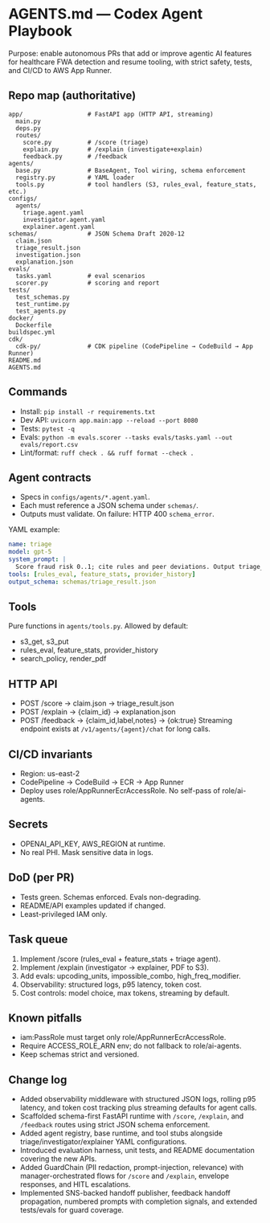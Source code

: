 # AGENTS.md — Codex Agent Playbook

Purpose: enable autonomous PRs that add or improve agentic AI features for healthcare FWA detection and resume tooling, with strict safety, tests, and CI/CD to AWS App Runner.

## Repo map (authoritative)
```
app/                  # FastAPI app (HTTP API, streaming)
  main.py
  deps.py
  routes/
    score.py          # /score (triage)
    explain.py        # /explain (investigate+explain)
    feedback.py       # /feedback
agents/
  base.py             # BaseAgent, Tool wiring, schema enforcement
  registry.py         # YAML loader
  tools.py            # tool handlers (S3, rules_eval, feature_stats, etc.)
configs/
  agents/
    triage.agent.yaml
    investigator.agent.yaml
    explainer.agent.yaml
schemas/              # JSON Schema Draft 2020-12
  claim.json
  triage_result.json
  investigation.json
  explanation.json
evals/
  tasks.yaml          # eval scenarios
  scorer.py           # scoring and report
tests/
  test_schemas.py
  test_runtime.py
  test_agents.py
docker/
  Dockerfile
buildspec.yml
cdk/
  cdk-py/             # CDK pipeline (CodePipeline → CodeBuild → App Runner)
README.md
AGENTS.md
```

## Commands
- Install: `pip install -r requirements.txt`
- Dev API: `uvicorn app.main:app --reload --port 8080`
- Tests: `pytest -q`
- Evals: `python -m evals.scorer --tasks evals/tasks.yaml --out evals/report.csv`
- Lint/format: `ruff check . && ruff format --check .`

## Agent contracts
- Specs in `configs/agents/*.agent.yaml`.
- Each must reference a JSON schema under `schemas/`.
- Outputs must validate. On failure: HTTP 400 `schema_error`.

YAML example:
```yaml
name: triage
model: gpt-5
system_prompt: |
  Score fraud risk 0..1; cite rules and peer deviations. Output triage_result schema.
tools: [rules_eval, feature_stats, provider_history]
output_schema: schemas/triage_result.json
```

## Tools
Pure functions in `agents/tools.py`. Allowed by default:
- s3_get, s3_put
- rules_eval, feature_stats, provider_history
- search_policy, render_pdf

## HTTP API
- POST /score → claim.json → triage_result.json
- POST /explain → {claim_id} → explanation.json
- POST /feedback → {claim_id,label,notes} → {ok:true}
Streaming endpoint exists at `/v1/agents/{agent}/chat` for long calls.

## CI/CD invariants
- Region: us-east-2
- CodePipeline → CodeBuild → ECR → App Runner
- Deploy uses role/AppRunnerEcrAccessRole. No self-pass of role/ai-agents.

## Secrets
- OPENAI_API_KEY, AWS_REGION at runtime.
- No real PHI. Mask sensitive data in logs.

## DoD (per PR)
- Tests green. Schemas enforced. Evals non-degrading.
- README/API examples updated if changed.
- Least-privileged IAM only.

## Task queue
1) Implement /score (rules_eval + feature_stats + triage agent).
2) Implement /explain (investigator → explainer, PDF to S3).
3) Add evals: upcoding_units, impossible_combo, high_freq_modifier.
4) Observability: structured logs, p95 latency, token cost.
5) Cost controls: model choice, max tokens, streaming by default.

## Known pitfalls
- iam:PassRole must target only role/AppRunnerEcrAccessRole.
- Require ACCESS_ROLE_ARN env; do not fallback to role/ai-agents.
- Keep schemas strict and versioned.

## Change log
- Added observability middleware with structured JSON logs, rolling p95 latency, and token cost tracking plus streaming defaults for agent calls.
- Scaffolded schema-first FastAPI runtime with `/score`, `/explain`, and `/feedback` routes using strict JSON schema enforcement.
- Added agent registry, base runtime, and tool stubs alongside triage/investigator/explainer YAML configurations.
- Introduced evaluation harness, unit tests, and README documentation covering the new APIs.
- Added GuardChain (PII redaction, prompt-injection, relevance) with manager-orchestrated flows for `/score` and `/explain`, envelope responses, and HITL escalations.
- Implemented SNS-backed handoff publisher, feedback handoff propagation, numbered prompts with completion signals, and extended tests/evals for guard coverage.
